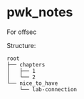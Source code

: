 # pwk_notes
For offsec


Structure: 
```
root
├── chapters
│   ├── 1
│   └── 2
└── nice_to_have
    └── lab-connection
```
